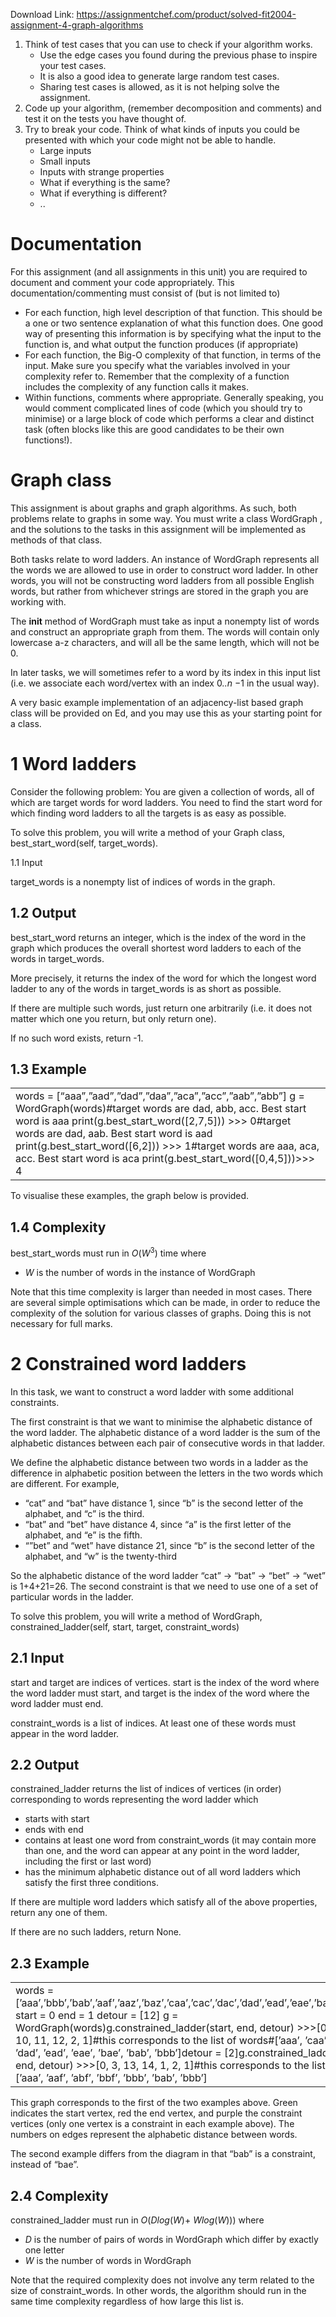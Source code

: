 Download Link: https://assignmentchef.com/product/solved-fit2004-assignment-4-graph-algorithms
<br>
<ol>

 <li>Think of test cases that you can use to check if your algorithm works.

  <ul>

   <li>Use the edge cases you found during the previous phase to inspire your test cases.</li>

   <li>It is also a good idea to generate large random test cases.</li>

   <li>Sharing test cases is allowed, as it is not helping solve the assignment.</li>

  </ul></li>

 <li>Code up your algorithm, (remember decomposition and comments) and test it on the tests you have thought of.</li>

 <li>Try to break your code. Think of what kinds of inputs you could be presented with which your code might not be able to handle.

  <ul>

   <li>Large inputs</li>

   <li>Small inputs</li>

   <li>Inputs with strange properties</li>

   <li>What if everything is the same?</li>

   <li>What if everything is different?</li>

   <li>..</li>

  </ul></li>

</ol>

<h1>Documentation</h1>

For this assignment (and all assignments in this unit) you are required to document and comment your code appropriately. This documentation/commenting must consist of (but is not limited to)

<ul>

 <li>For each function, high level description of that function. This should be a one or two sentence explanation of what this function does. One good way of presenting this information is by specifying what the input to the function is, and what output the function produces (if appropriate)</li>

 <li>For each function, the Big-O complexity of that function, in terms of the input. Make sure you specify what the variables involved in your complexity refer to. Remember that the complexity of a function includes the complexity of any function calls it makes.</li>

 <li>Within functions, comments where appropriate. Generally speaking, you would comment complicated lines of code (which you should try to minimise) or a large block of code which performs a clear and distinct task (often blocks like this are good candidates to be their own functions!).</li>

</ul>

<h1>Graph class</h1>

This assignment is about graphs and graph algorithms. As such, both problems relate to graphs in some way. You must write a class WordGraph , and the solutions to the tasks in this assignment will be implemented as methods of that class.

Both tasks relate to word ladders. An instance of WordGraph represents all the words we are allowed to use in order to construct word ladder. In other words, you will not be constructing word ladders from all possible English words, but rather from whichever strings are stored in the graph you are working with.

The __init__ method of WordGraph must take as input a nonempty list of words and construct an appropriate graph from them. The words will contain only lowercase a-z characters, and will all be the same length, which will not be 0.

In later tasks, we will sometimes refer to a word by its index in this input list (i.e. we associate each word/vertex with an index 0<em>..n </em>−1 in the usual way).

A very basic example implementation of an adjacency-list based graph class will be provided on Ed, and you may use this as your starting point for a class.

<h1>1                     Word ladders</h1>

Consider the following problem: You are given a collection of words, all of which are target words for word ladders. You need to find the start word for which finding word ladders to all the targets is as easy as possible.

To solve this problem, you will write a method of your Graph class, best_start_word(self, target_words).

1.1       Input

target_words is a nonempty list of indices of words in the graph.

<h2>1.2       Output</h2>

best_start_word returns an integer, which is the index of the word in the graph which produces the overall shortest word ladders to each of the words in target_words.

More precisely, it returns the index of the word for which the longest word ladder to any of the words in target_words is as short as possible.

If there are multiple such words, just return one arbitrarily (i.e. it does not matter which one you return, but only return one).

If no such word exists, return -1.

<h2>1.3        Example</h2>

<table width="642">

 <tbody>

  <tr>

   <td width="642">words = [“aaa”,”aad”,”dad”,”daa”,”aca”,”acc”,”aab”,”abb”] g = WordGraph(words)#target words are dad, abb, acc. Best start word is aaa print(g.best_start_word([2,7,5])) &gt;&gt;&gt; 0#target words are dad, aab. Best start word is aad print(g.best_start_word([6,2])) &gt;&gt;&gt; 1#target words are aaa, aca, acc. Best start word is aca print(g.best_start_word([0,4,5]))&gt;&gt;&gt; 4</td>

  </tr>

 </tbody>

</table>

To visualise these examples, the graph below is provided.

<h2>1.4        Complexity</h2>

best_start_words must run in <em>O</em>(<em>W</em><sup>3</sup>) time where

<ul>

 <li><em>W </em>is the number of words in the instance of WordGraph</li>

</ul>

Note that this time complexity is larger than needed in most cases. There are several simple optimisations which can be made, in order to reduce the complexity of the solution for various classes of graphs. Doing this is not necessary for full marks.

<h1>2                       Constrained word ladders</h1>

In this task, we want to construct a word ladder with some additional constraints.

The first constraint is that we want to minimise the alphabetic distance of the word ladder. The alphabetic distance of a word ladder is the sum of the alphabetic distances between each pair of consecutive words in that ladder.

We define the alphabetic distance between two words in a ladder as the difference in alphabetic position between the letters in the two words which are different. For example,

<ul>

 <li>“cat” and “bat” have distance 1, since “b” is the second letter of the alphabet, and “c” is the third.</li>

 <li>“bat” and “bet” have distance 4, since “a” is the first letter of the alphabet, and “e” is the fifth.</li>

 <li>“”bet” and “wet” have distance 21, since “b” is the second letter of the alphabet, and “w” is the twenty-third</li>

</ul>

So the alphabetic distance of the word ladder “cat” → “bat” → “bet” → “wet” is 1+4+21=26. The second constraint is that we need to use one of a set of particular words in the ladder.

To solve this problem, you will write a method of WordGraph, constrained_ladder(self, start, target, constraint_words)

<h2>2.1       Input</h2>

start and target are indices of vertices. start is the index of the word where the word ladder must start, and target is the index of the word where the word ladder must end.

constraint_words is a list of indices. At least one of these words must appear in the word ladder.

<h2>2.2       Output</h2>

constrained_ladder returns the list of indices of vertices (in order) corresponding to words representing the word ladder which

<ul>

 <li>starts with start</li>

 <li>ends with end</li>

 <li>contains at least one word from constraint_words (it may contain more than one, and the word can appear at any point in the word ladder, including the first or last word)</li>

 <li>has the minimum alphabetic distance out of all word ladders which satisfy the first three conditions.</li>

</ul>

If there are multiple word ladders which satisfy all of the above properties, return any one of them.

If there are no such ladders, return None.

<h2>2.3        Example</h2>

<table width="642">

 <tbody>

  <tr>

   <td width="642">words = [’aaa’,’bbb’,’bab’,’aaf’,’aaz’,’baz’,’caa’,’cac’,’dac’,’dad’,’ead’,’eae’,’bae’,’abf’,’bbf’] start = 0 end = 1 detour = [12] g = WordGraph(words)g.constrained_ladder(start, end, detour) &gt;&gt;&gt;[0, 6, 7, 8, 9, 10, 11, 12, 2, 1]#this corresponds to the list of words#[’aaa’, ’caa’, ’cac’, ’dac’, ’dad’, ’ead’, ’eae’, ’bae’, ’bab’, ’bbb’]detour = [2]g.constrained_ladder(start, end, detour) &gt;&gt;&gt;[0, 3, 13, 14, 1, 2, 1]#this corresponds to the list of words#[’aaa’, ’aaf’, ’abf’, ’bbf’, ’bbb’, ’bab’, ’bbb’]</td>

  </tr>

 </tbody>

</table>

This graph corresponds to the first of the two examples above. Green indicates the start vertex, red the end vertex, and purple the constraint vertices (only one vertex is a constraint in each example above). The numbers on edges represent the alphabetic distance between words.

The second example differs from the diagram in that “bab” is a constraint, instead of “bae”.

<h2>2.4        Complexity</h2>

constrained_ladder must run in <em>O</em>(<em>Dlog</em>(<em>W</em>)+ <em>Wlog</em>(<em>W</em>))) where

<ul>

 <li><em>D </em>is the number of pairs of words in WordGraph which differ by exactly one letter</li>

 <li><em>W </em>is the number of words in WordGraph</li>

</ul>

Note that the required complexity does not involve any term related to the size of constraint_words. In other words, the algorithm should run in the same time complexity regardless of how large this list is.